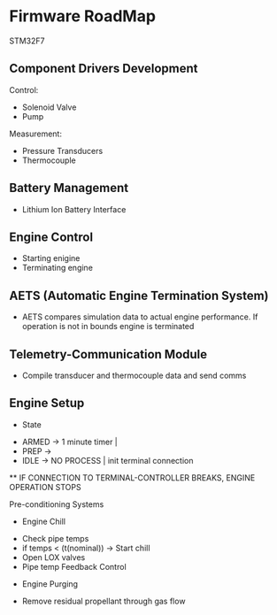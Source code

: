 # Firmware RoadMap

STM32F7 

## Component Drivers Development

Control:
- Solenoid Valve
- Pump 

Measurement:
- Pressure Transducers
- Thermocouple

## Battery Management 

- Lithium Ion Battery Interface

## Engine Control

- Starting enigine
- Terminating engine

## AETS (Automatic Engine Termination System)

- AETS compares simulation data to actual engine performance. If operation is not in bounds engine is terminated

## Telemetry-Communication Module

-  Compile transducer and thermocouple data and send comms


## Engine Setup

- State
* ARMED -> 1 minute timer |  
* PREP -> 
* IDLE -> NO PROCESS | init terminal connection

** IF CONNECTION TO TERMINAL-CONTROLLER BREAKS, ENGINE OPERATION STOPS

Pre-conditioning Systems

- Engine Chill
* Check pipe temps
* if temps < (t(nominal)) -> Start chill
* Open LOX valves
* Pipe temp Feedback Control

- Engine Purging
* Remove residual propellant through gas flow






